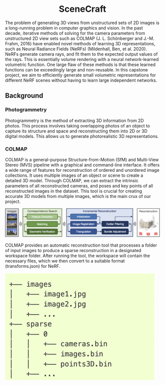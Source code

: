 <h1 align="center">SceneCraft</h1>

The problem of generating 3D views from unstructured sets of 2D images is a long-running problem in computer graphics and vision. In the past decade, iterative methods of solving for the camera parameters from unstructured 2D view sets such as COLMAP (J. L. Schönberger and J.-M. Frahm, 2016)  have enabled novel methods of learning 3D representations, such as Neural Radiance Fields (NeRFs) (Mildenhall, Ben, et al. 2020). NeRFs generate camera rays, and fit them to the expected output values of the rays. This is essentially volume rendering with a neural network-learned volumetric function. One large flaw of these methods is that these learned functions can be exceedingly large and non-reusable. In this capstone project, we aim to efficiently generate small volumetric representations for different NeRF scenes without having to learn large independent networks. 


## Background 

### Photogrammetry

Photogrammetry is the method of extracting 3D information from 2D photos. This process involves taking overlapping photos of an object to capture its structure and space and reconstructing them into 2D or 3D digital models. This allows us to generate photorealistic 3D representations.

### COLMAP

COLMAP is a general-purpose Structure-from-Motion (SfM) and Multi-View Stereo (MVS) pipeline with a graphical and command-line interface. It offers a wide range of features for reconstruction of ordered and unordered image collections. It uses multiple images of an object or scene to create a detailed 3D model. Through COLMAP, we can extract the intrinsic parameters of all reconstructed cameras, and poses and key points of all reconstructed images in the dataset. This tool is crucial for creating accurate 3D models from multiple images, which is the main crux of our project.

![Colmap Image](readme_images/COLMAP.png)

COLMAP provides an automatic reconstruction tool that processes a folder of input images to produce a sparse reconstruction in a designated workspace folder. After running the tool, the workspace will contain the necessary files, which we then convert to a suitable format (transforms.json) for NeRF.

![Colmap Image](readme_images/COLMAP2.png)





